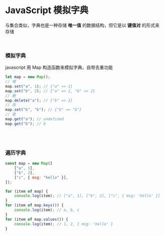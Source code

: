 # JavaScript 模拟字典

与集合类似，字典也是一种存储 **唯一值** 的数据结构，但它是以 **键值对** 的形式来存储

</br>

### 模拟字典

javascript 用 Map 构造函数来模拟字典，自带去重功能

```javascript
let map = new Map();
// 增
map.set("a", 1); // {"a" => 1}
map.set("b", 2); // {"a" => 1, "b" => 2}
// 删
map.delete("a"); // {"b" => 2}
// 改
map.set("b", "b"); // {"b" => "b"}
// 查
map.get("a"); // undefined
map.get("b"); // b
```

</br>
</br>

### 遍历字典

```javascript
const map = new Map([
    ["a", 1],
    ["b", 2],
    ["c", { msg: "hello" }],
]);

for (item of map) {
    console.log(item); // ["a", 1], ["b", 2], ["c", { msg: 'hello' }]
}
for (item of map.keys()) {
    console.log(item); // a, b, c
}
for (item of map.values()) {
    console.log(item); // 1, 2, { msg: 'hello' }
}
```

</br>
</br>
